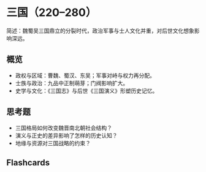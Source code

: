 # 三国（220–280）

简述：魏蜀吴三国鼎立的分裂时代，政治军事与士人文化并重，对后世文化想象影响深远。

## 概览
- 政权与区域：曹魏、蜀汉、东吴；军事对峙与权力再分配。
- 士族与政治：九品中正制萌芽；门阀影响扩大。
- 史学与文化：《三国志》与后世《三国演义》形塑历史记忆。

## 思考题
- 三国格局如何改变魏晋南北朝社会结构？
- 演义与正史的差异影响了怎样的历史认知？
- 地缘与资源对三国战略的约束？

## Flashcards
<Flashcard question="三国三大政权？" answer="曹魏、蜀汉、东吴。" />
<Flashcard question="九品中正制影响？" answer="强化门阀，改变选官生态。" />
<Flashcard question="影响大众的文学形象来源？" answer="《三国演义》（明代小说）基于史实再创作。" />
